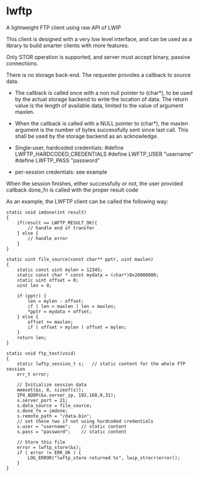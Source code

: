 lwftp
=====

A lightweight FTP client using raw API of LWIP

This client is designed with a very low level interface, and can be
used as a library to build smarter clients with more features.

Only STOR operation is supported, and server must accept binary, passive connections.

There is no storage back-end. The requester provides a callback to
source data.
* The callback is called once with a non null pointer to (char*), to be
used by the actual storage backend to write the location of data. The
return value is the length of available data, limited to the value of
argument maxlen.
* When the callback is called with a NULL pointer to (char*), the maxlen
argument is the number of bytes successfully sent since last call. This
shall be used by the storage backend as an acknowledge.

* Single-user, hardcoded credentials:
#define LWFTP_HARDCODED_CREDENTIALS
#define LWFTP_USER "username"
#define LWFTP_PASS "password"
* per-session credentials:
see example

When the session finishes, either successfully or not, the user provided
callback done_fn is called with the proper result code

As an example, the LWFTP client can be called the following way:
```
static void imdone(int result)
{
    if(result == LWFTP_RESULT_OK){
        // handle end of transfer
    } else {
        // handle error
    }
}

static uint file_source(const char** pptr, uint maxlen)
{
    static const uint mylen = 12345;
    static const char * const mydata = (char*)0x20000000;
    static uint offset = 0;
    uint len = 0;

    if (pptr) {
        len = mylen - offset;
        if ( len > maxlen ) len = maxlen;
        *pptr = mydata + offset;
    } else {
        offset += maxlen;
        if ( offset > mylen ) offset = mylen;
    }
    return len;
}

static void ftp_test(void)
{
    static lwftp_session_t s;	// static content for the whole FTP session
    err_t error;

    // Initialize session data
    memset(&s, 0, sizeof(s));
    IP4_ADDR(&s.server_ip, 192,168,0,31);
    s.server_port = 21;
    s.data_source = file_source;
    s.done_fn = imdone;
    s.remote_path = "/data.bin";
    // set these two if not using hardcoded credentials
    s.user = "username";	// static content
    s.pass = "password";	// static content

    // Store this file
    error = lwftp_store(&s);
    if ( error != ERR_OK ) {
        LOG_ERROR("lwftp_store returned %s", lwip_strerr(error));
    }
}
```
